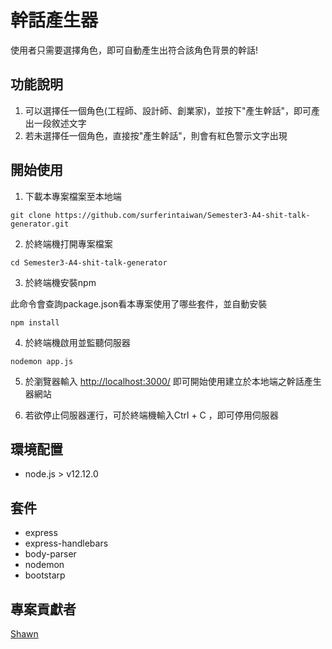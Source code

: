 # 幹話產生器
使用者只需要選擇角色，即可自動產生出符合該角色背景的幹話!

## 功能說明
1. 可以選擇任一個角色(工程師、設計師、創業家)，並按下"產生幹話"，即可產出一段敘述文字
2. 若未選擇任一個角色，直接按"產生幹話"，則會有紅色警示文字出現

## 開始使用
1. 下載本專案檔案至本地端
```
git clone https://github.com/surferintaiwan/Semester3-A4-shit-talk-generator.git
```
2. 於終端機打開專案檔案
```
cd Semester3-A4-shit-talk-generator
```
3. 於終端機安裝npm

此命令會查詢package.json看本專案使用了哪些套件，並自動安裝
```
npm install
```
4. 於終端機啟用並監聽伺服器
```
nodemon app.js
```
5. 於瀏覽器輸入 [http://localhost:3000/](http://localhost:3000/) 即可開始使用建立於本地端之幹話產生器網站

6. 若欲停止伺服器運行，可於終端機輸入Ctrl + C ，即可停用伺服器

## 環境配置
* node.js > v12.12.0

## 套件
* express
* express-handlebars
* body-parser
* nodemon
* bootstarp

## 專案貢獻者
[Shawn](https://github.com/surferintaiwan)